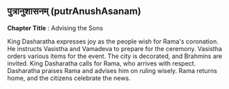 ## पुत्रानुशासनम् (putrAnushAsanam)
**Chapter Title** : Advising the Sons

King Dasharatha expresses joy as the people wish for Rama's coronation. He instructs Vasistha and Vamadeva to prepare for the ceremony. Vasistha orders various items for the event. The city is decorated, and Brahmins are invited. King Dasharatha calls for Rama, who arrives with respect. Dasharatha praises Rama and advises him on ruling wisely. Rama returns home, and the citizens celebrate the news.